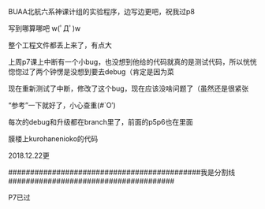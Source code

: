 BUAA北航六系神课计组的实验程序，边写边更吧，祝我过p8

写到哪算哪吧 w(ﾟДﾟ)w

整个工程文件都丢上来了，有点大

上周p7课上中断有一个小bug，也没想到他给的代码就真的是测试代码，所以恍恍惚惚过了两个钟愣是没想到要去debug（肯定是因为菜

现在重新测试了中断，修改了这个bug，现在应该没啥问题了（虽然还是很紧张

“参考”一下就好了，小心查重(#`O′)

每次的debug和升级都在branch里了，前面的p5p6也在里面

膜楼上kurohanenioko的代码

2018.12.22更

############################################我是分割线######################################

P7已过
